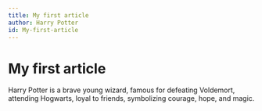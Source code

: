 ```yaml
---
title: My first article
author: Harry Potter
id: My-first-article
---
```


# My first article

Harry Potter is a brave young wizard, famous for defeating Voldemort, attending Hogwarts, loyal to friends, symbolizing courage, hope, and magic.

